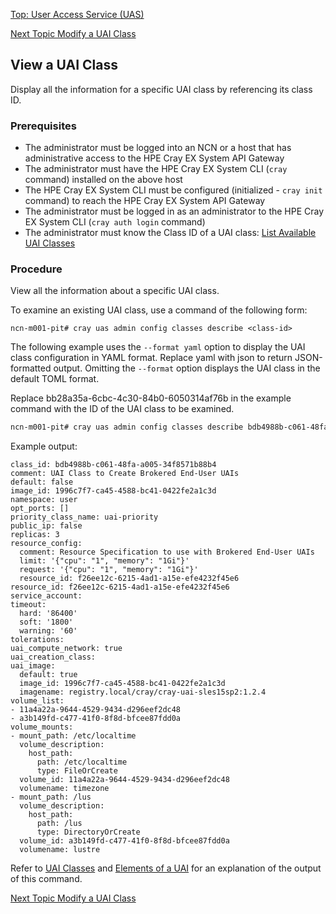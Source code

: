 [Top: User Access Service (UAS)](index.md)

[Next Topic Modify a UAI Class](Modify_a_UAI_Class.md)

## View a UAI Class

Display all the information for a specific UAI class by referencing its class ID.

### Prerequisites

* The administrator must be logged into an NCN or a host that has administrative access to the HPE Cray EX System API Gateway
* The administrator must have the HPE Cray EX System CLI (`cray` command) installed on the above host
* The HPE Cray EX System CLI must be configured (initialized - `cray init` command) to reach the HPE Cray EX System API Gateway
* The administrator must be logged in as an administrator to the HPE Cray EX System CLI (`cray auth login` command)
* The administrator must know the Class ID of a UAI class: [List Available UAI Classes](List_Available_UAI_Classes.md)

### Procedure

View all the information about a specific UAI class.

To examine an existing UAI class, use a command of the following form:

```
ncn-m001-pit# cray uas admin config classes describe <class-id>
```

The following example uses the `--format yaml` option to display the UAI class configuration in YAML format. Replace yaml with json to return JSON-formatted output. Omitting the `--format` option displays the UAI class in the default TOML format.

Replace bb28a35a-6cbc-4c30-84b0-6050314af76b in the example command with the ID of the UAI class to be examined.

```bash
ncn-m001-pit# cray uas admin config classes describe bdb4988b-c061-48fa-a005-34f8571b88b4 --format yaml
```

Example output:

```
class_id: bdb4988b-c061-48fa-a005-34f8571b88b4
comment: UAI Class to Create Brokered End-User UAIs
default: false
image_id: 1996c7f7-ca45-4588-bc41-0422fe2a1c3d
namespace: user
opt_ports: []
priority_class_name: uai-priority
public_ip: false
replicas: 3
resource_config:
  comment: Resource Specification to use with Brokered End-User UAIs
  limit: '{"cpu": "1", "memory": "1Gi"}'
  request: '{"cpu": "1", "memory": "1Gi"}'
  resource_id: f26ee12c-6215-4ad1-a15e-efe4232f45e6
resource_id: f26ee12c-6215-4ad1-a15e-efe4232f45e6
service_account:
timeout:
  hard: '86400'
  soft: '1800'
  warning: '60'
tolerations:
uai_compute_network: true
uai_creation_class:
uai_image:
  default: true
  image_id: 1996c7f7-ca45-4588-bc41-0422fe2a1c3d
  imagename: registry.local/cray/cray-uai-sles15sp2:1.2.4
volume_list:
- 11a4a22a-9644-4529-9434-d296eef2dc48
- a3b149fd-c477-41f0-8f8d-bfcee87fdd0a
volume_mounts:
- mount_path: /etc/localtime
  volume_description:
    host_path:
      path: /etc/localtime
      type: FileOrCreate
  volume_id: 11a4a22a-9644-4529-9434-d296eef2dc48
  volumename: timezone
- mount_path: /lus
  volume_description:
    host_path:
      path: /lus
      type: DirectoryOrCreate
  volume_id: a3b149fd-c477-41f0-8f8d-bfcee87fdd0a
  volumename: lustre
```

Refer to [UAI Classes](UAI_Classes.md) and [Elements of a UAI](Elements_of_a_UAI.md) for an explanation of the output of this command.

[Next Topic Modify a UAI Class](Modify_a_UAI_Class.md)
